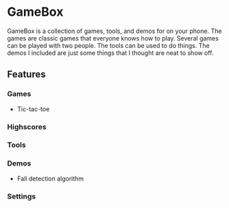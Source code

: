 # GameBox
GameBox is a collection of games, tools, and demos for on your phone. The games are classic games that everyone knows how to play. Several games can be played with two people. The tools can be used to do things. The demos I included are just some things that I thought are neat to show off.

## Features

### Games
* Tic-tac-toe

### Highscores


### Tools


###  Demos
* Fall detection algorithm

### Settings

